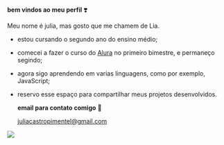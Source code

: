 **bem vindos ao meu perfil** ❣️

Meu nome é julia, mas gosto que me chamem de Lia.
-  estou cursando o segundo ano do ensino médio;
- comecei a fazer o curso do [Alura](https://www.alura.com.br) no primeiro bimestre, e permaneço segindo;
- agora sigo aprendendo em varias linguagens, como por exemplo, JavaScript;
- reservo esse espaço para compartilhar meus projetos desenvolvidos.

  **email para contato comigo** 📧
  
  juliacastropimentel@gmail.com 

![](https://media.tenor.com/cpPYMLsLGmsAAAAj/%E5%A4%A9%E7%AB%BA%E9%BC%A0%E6%A3%AE%E6%A3%AE-%E6%B0%B4%E8%B1%9A.gif)
